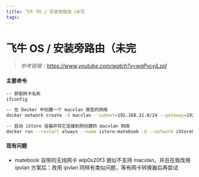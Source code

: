 ```yaml
---
title: 飞牛 OS / 安装旁路由（未完
tags:
---
```


# 飞牛 OS / 安装旁路由（未完

>  *参考链接：https://www.youtube.com/watch?v=waPvcyjLzpI*

#### 主要命令

```bash
-- 获取网卡名称
ifconfig

-- 在 Docker 中创建一个 macvlan 类型的网络
docker network create -d macvlan --subnet=192.168.31.0/24 --gateway=192.168.31.1 -o parent=en0 iStoreOSNet

-- 启动 iStore 容器并将它连接到刚创建的 macvlan 网络
docker run --restart always --name istore-matebook -d --network iStoreOSNet --privileged soroke/istoreos:21.02.2-2022071510-x86-64 /sbin/init
```

#### 现有问题

- matebook 自带的无线网卡 wlp0s20f3 貌似不支持 macvlan，并且在我改用 ipvlan 方案后：改用 ipvlan 同样有类似问题，等有网卡转换器后再尝试